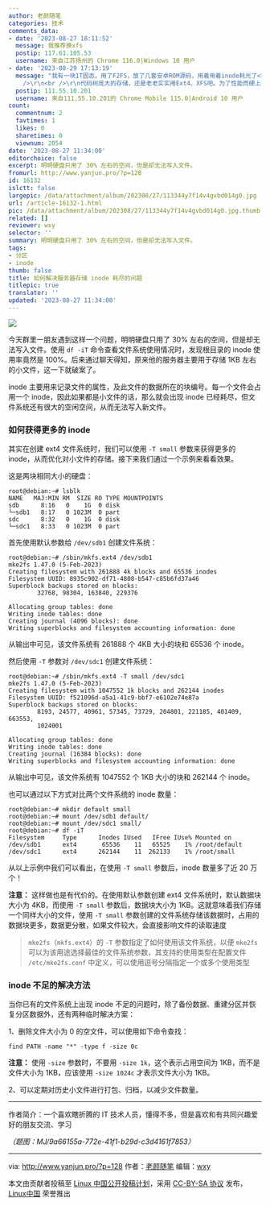 ```yaml
---
author: 老颜随笔
categories: 技术
comments_data:
- date: '2023-08-27 18:11:52'
  message: 我推荐换xfs
  postip: 117.61.105.53
  username: 来自江苏扬州的 Chrome 116.0|Windows 10 用户
- date: '2023-08-29 17:13:19'
  message: "我有一块1T固态，用了F2FS，放了几套安卓ROM源码，用着用着inode耗光了<br />\r\n<br />\r\n运行 df -i 简直要跪，这么大一块硬盘，inode数竟然比110多G的F2FS主分区还小！关键是，还没办法调整（F2FS的管理工具压根不支持调节inode容量）！<br
    />\r\n<br />\r\n代码树庞大的存储，还是老老实实用Ext4、XFS吧。为了性能而硬上F2FS，得不偿失"
  postip: 111.55.10.201
  username: 来自111.55.10.201的 Chrome Mobile 115.0|Android 10 用户
count:
  commentnum: 2
  favtimes: 1
  likes: 0
  sharetimes: 0
  viewnum: 2054
date: '2023-08-27 11:34:00'
editorchoice: false
excerpt: 明明硬盘只用了 30% 左右的空间，但是却无法写入文件。
fromurl: http://www.yanjun.pro/?p=128
id: 16132
islctt: false
largepic: /data/attachment/album/202308/27/113344y7f14v4gvbd014g0.jpg
url: /article-16132-1.html
pic: /data/attachment/album/202308/27/113344y7f14v4gvbd014g0.jpg.thumb.jpg
related: []
reviewer: wxy
selector: ''
summary: 明明硬盘只用了 30% 左右的空间，但是却无法写入文件。
tags:
- 分区
- inode
thumb: false
title: 如何解决服务器存储 inode 耗尽的问题
titlepic: true
translator: ''
updated: '2023-08-27 11:34:00'
---
```


![](/data/attachment/album/202308/27/113344y7f14v4gvbd014g0.jpg)


今天群里一朋友遇到这样一个问题，明明硬盘只用了 30% 左右的空间，但是却无法写入文件。使用 `df -iT` 命令查看文件系统使用情况时，发现根目录的 inode 使用率竟然是 100%。后来通过聊天得知，原来他的服务器主要用于存储 1KB 左右的小文件，这一下就破案了。


inode 主要用来记录文件的属性，及此文件的数据所在的块编号。每一个文件会占用一个 inode，因此如果都是小文件的话，那么就会出现 inode 已经耗尽，但文件系统还有很大的空闲空间，从而无法写入新文件。


### 如何获得更多的 inode


其实在创建 ext4 文件系统时，我们可以使用 `-T small` 参数来获得更多的 inode，从而优化对小文件的存储。接下来我们通过一个示例来看看效果。


这是两块相同大小的硬盘：



```
root@debian:~# lsblk
NAME   MAJ:MIN RM  SIZE RO TYPE MOUNTPOINTS
sdb      8:16   0    1G  0 disk
└─sdb1   8:17   0 1023M  0 part
sdc      8:32   0    1G  0 disk
└─sdc1   8:33   0 1023M  0 part

```

首先使用默认参数给 `/dev/sdb1` 创建文件系统：



```
root@debian:~# /sbin/mkfs.ext4 /dev/sdb1
mke2fs 1.47.0 (5-Feb-2023)
Creating filesystem with 261888 4k blocks and 65536 inodes
Filesystem UUID: 8935c902-df71-4808-b547-c85b6fd37a46
Superblock backups stored on blocks:
        32768, 98304, 163840, 229376

Allocating group tables: done
Writing inode tables: done
Creating journal (4096 blocks): done
Writing superblocks and filesystem accounting information: done

```

从输出中可见，该文件系统有 261888 个 4KB 大小的块和 65536 个 inode。


然后使用 `-T` 参数对 `/dev/sdc1` 创建文件系统：



```
root@debian:~# /sbin/mkfs.ext4 -T small /dev/sdc1
mke2fs 1.47.0 (5-Feb-2023)
Creating filesystem with 1047552 1k blocks and 262144 inodes
Filesystem UUID: f521096d-a5a1-41c9-bbf7-e6102e74e87a
Superblock backups stored on blocks:
        8193, 24577, 40961, 57345, 73729, 204801, 221185, 401409, 663553,
        1024001

Allocating group tables: done
Writing inode tables: done
Creating journal (16384 blocks): done
Writing superblocks and filesystem accounting information: done

```

从输出中可见，该文件系统有 1047552 个 1KB 大小的块和 262144 个 inode。


也可以通过以下方式对比两个文件系统的 inode 数量：



```
root@debian:~# mkdir default small
root@debian:~# mount /dev/sdb1 default/
root@debian:~# mount /dev/sdc1 small/
root@debian:~# df -iT
Filesystem     Type      Inodes IUsed   IFree IUse% Mounted on
/dev/sdb1      ext4       65536    11   65525    1% /root/default
/dev/sdc1      ext4      262144    11  262133    1% /root/small

```

从以上示例中我们可以看出，在使用 `-T small` 参数后，inode 数量多了近 20 万个！


**注意：** 这样做也是有代价的。在使用默认参数创建 ext4 文件系统时，默认数据块大小为 4KB，而使用 `-T small` 参数后，数据块大小为 1KB。这就意味着我们存储一个同样大小的文件，使用 `-T small` 参数创建的文件系统存储该数据时，占用的数据块更多，数据更分散，如果文件较大，会直接影响文件的读取速度



> 
> `mke2fs`（`mkfs.ext4`）的 `-T` 参数指定了如何使用该文件系统，以便 `mke2fs` 可以为该用途选择最佳的文件系统参数，其支持的使用类型在配置文件 `/etc/mke2fs.conf` 中定义，可以使用逗号分隔指定一个或多个使用类型
> 
> 
> 


### inode 不足的解决方法


当你已有的文件系统上出现 inode 不足的问题时，除了备份数据、重建分区并恢复分区数据外，还有两种临时解决方案：


1、删除文件大小为 0 的空文件，可以使用如下命令查找：



```
find PATH -name "*" -type f -size 0c 

```

**注意：** 使用 `-size` 参数时，不要用 `-size 1k`，这个表示占用空间为 1KB，而不是文件大小为 1KB，应该使用 `-size 1024c` 才表示文件大小为 1KB。


2、可以定期对历史小文件进行打包、归档，以减少文件数量。




---


作者简介：一个喜欢瞎折腾的 IT 技术人员，懂得不多，但是喜欢和有共同兴趣爱好的朋友交流、学习


*（题图：MJ/9a66155a-772e-41f1-b29d-c3d4161f7853）*




---


via: <http://www.yanjun.pro/?p=128> 作者：[老颜随笔](http://www.yanjun.pro) 编辑：[wxy](https://github.com/wxy)


本文由贡献者投稿至 [Linux 中国公开投稿计划](https://github.com/LCTT/Articles/)，采用 [CC-BY-SA 协议](https://creativecommons.org/licenses/by-sa/4.0/deed.zh) 发布，[Linux中国](https://linux.cn/) 荣誉推出
